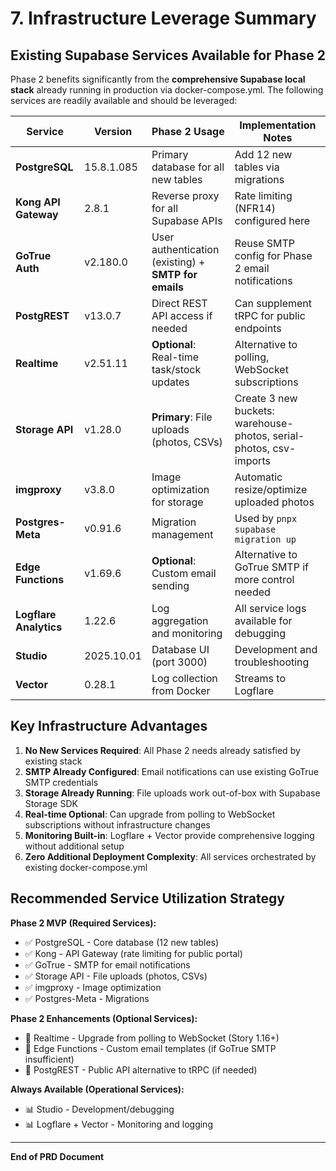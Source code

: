 # 7. Infrastructure Leverage Summary

## Existing Supabase Services Available for Phase 2

Phase 2 benefits significantly from the **comprehensive Supabase local stack** already running in production via docker-compose.yml. The following services are readily available and should be leveraged:

| Service | Version | Phase 2 Usage | Implementation Notes |
|---------|---------|---------------|----------------------|
| **PostgreSQL** | 15.8.1.085 | Primary database for all new tables | Add 12 new tables via migrations |
| **Kong API Gateway** | 2.8.1 | Reverse proxy for all Supabase APIs | Rate limiting (NFR14) configured here |
| **GoTrue Auth** | v2.180.0 | User authentication (existing) + **SMTP for emails** | Reuse SMTP config for Phase 2 email notifications |
| **PostgREST** | v13.0.7 | Direct REST API access if needed | Can supplement tRPC for public endpoints |
| **Realtime** | v2.51.11 | **Optional**: Real-time task/stock updates | Alternative to polling, WebSocket subscriptions |
| **Storage API** | v1.28.0 | **Primary**: File uploads (photos, CSVs) | Create 3 new buckets: warehouse-photos, serial-photos, csv-imports |
| **imgproxy** | v3.8.0 | Image optimization for storage | Automatic resize/optimize uploaded photos |
| **Postgres-Meta** | v0.91.6 | Migration management | Used by `pnpx supabase migration up` |
| **Edge Functions** | v1.69.6 | **Optional**: Custom email sending | Alternative to GoTrue SMTP if more control needed |
| **Logflare Analytics** | 1.22.6 | Log aggregation and monitoring | All service logs available for debugging |
| **Studio** | 2025.10.01 | Database UI (port 3000) | Development and troubleshooting |
| **Vector** | 0.28.1 | Log collection from Docker | Streams to Logflare |

## Key Infrastructure Advantages

1. **No New Services Required**: All Phase 2 needs already satisfied by existing stack
2. **SMTP Already Configured**: Email notifications can use existing GoTrue SMTP credentials
3. **Storage Already Running**: File uploads work out-of-box with Supabase Storage SDK
4. **Real-time Optional**: Can upgrade from polling to WebSocket subscriptions without infrastructure changes
5. **Monitoring Built-in**: Logflare + Vector provide comprehensive logging without additional setup
6. **Zero Additional Deployment Complexity**: All services orchestrated by existing docker-compose.yml

## Recommended Service Utilization Strategy

**Phase 2 MVP (Required Services):**
- ✅ PostgreSQL - Core database (12 new tables)
- ✅ Kong - API Gateway (rate limiting for public portal)
- ✅ GoTrue - SMTP for email notifications
- ✅ Storage API - File uploads (photos, CSVs)
- ✅ imgproxy - Image optimization
- ✅ Postgres-Meta - Migrations

**Phase 2 Enhancements (Optional Services):**
- 🔄 Realtime - Upgrade from polling to WebSocket (Story 1.16+)
- 🔄 Edge Functions - Custom email templates (if GoTrue SMTP insufficient)
- 🔄 PostgREST - Public API alternative to tRPC (if needed)

**Always Available (Operational Services):**
- 📊 Studio - Development/debugging
- 📊 Logflare + Vector - Monitoring and logging

---

**End of PRD Document**

